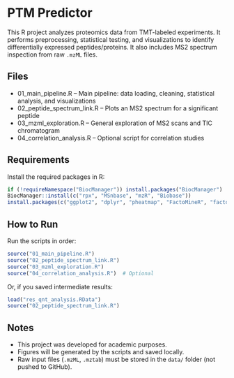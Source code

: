 # PTM Predictor

This R project analyzes proteomics data from TMT-labeled experiments. It performs preprocessing, statistical testing, and visualizations to identify differentially expressed peptides/proteins. It also includes MS2 spectrum inspection from raw `.mzML` files.

## Files

- 01_main_pipeline.R – Main pipeline: data loading, cleaning, statistical analysis, and visualizations
- 02_peptide_spectrum_link.R – Plots an MS2 spectrum for a significant peptide
- 03_mzml_exploration.R – General exploration of MS2 scans and TIC chromatogram
- 04_correlation_analysis.R – Optional script for correlation studies

## Requirements

Install the required packages in R:
```r
if (!requireNamespace("BiocManager")) install.packages("BiocManager")
BiocManager::install(c("rpx", "MSnbase", "mzR", "Biobase"))
install.packages(c("ggplot2", "dplyr", "pheatmap", "FactoMineR", "factoextra"))
```

## How to Run

Run the scripts in order:
```r
source("01_main_pipeline.R")
source("02_peptide_spectrum_link.R")
source("03_mzml_exploration.R")
source("04_correlation_analysis.R")  # Optional
```

Or, if you saved intermediate results:
```r
load("res_qnt_analysis.RData")
source("02_peptide_spectrum_link.R")
```

## Notes

- This project was developed for academic purposes.
- Figures will be generated by the scripts and saved locally.
- Raw input files (`.mzML`, `.mztab`) must be stored in the `data/` folder (not pushed to GitHub).
